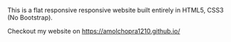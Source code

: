 This is a flat responsive responsive website built entirely in HTML5, CSS3 (No Bootstrap).

Checkout my website on https://amolchopra1210.github.io/
